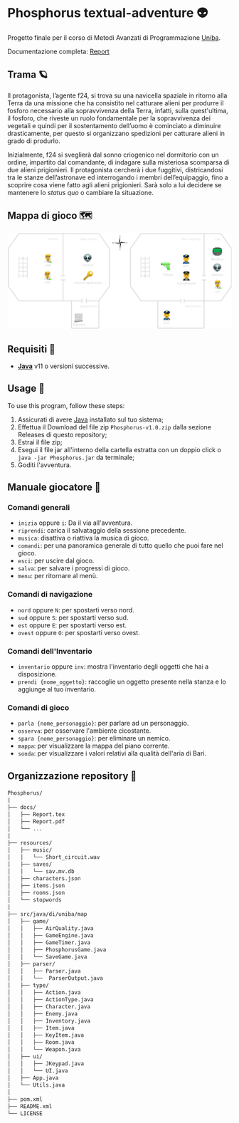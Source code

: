 # Phosphorus textual-adventure 👽

Progetto finale per il corso di Metodi Avanzati di Programmazione [Uniba](https://www.uniba.it/it/ricerca/dipartimenti/informatica).

Documentazione completa: [Report](docs/Report.pdf)

## Trama 🪐

Il protagonista, l’agente f24, si trova su una navicella spaziale in ritorno alla Terra da una missione che ha consistito nel catturare alieni per produrre il fosforo necessario alla sopravvivenza della Terra, infatti, sulla quest'ultima, il fosforo, che riveste un ruolo fondamentale per la sopravvivenza dei vegetali e quindi per il sostentamento dell’uomo  è cominciato a diminuire drasticamente, per questo si organizzano spedizioni per catturare alieni in grado di produrlo.

Inizialmente, f24 si sveglierà dal sonno criogenico nel dormitorio con un ordine, impartito dal comandante, di indagare sulla misteriosa scomparsa di due alieni prigionieri. Il protagonista cercherà i due fuggitivi, districandosi tra le stanze dell’astronave ed interrogando i membri dell’equipaggio, fino a scoprire cosa viene fatto agli alieni prigionieri. Sarà solo a lui decidere se mantenere lo _status quo_ o cambiare la situazione.


## Mappa di gioco 🗺️

![](docs/img/map_sv.png)

## Requisiti 📜
- [**Java**](https://www.java.com) v11 o versioni successive.

## Usage 💪

To use this program, follow these steps:

1. Assicurati di avere [Java](https://www.java.com) installato sul tuo sistema;
2. Effettua il Download del file zip `Phosphorus-v1.0.zip` dalla sezione Releases di questo repository;
3. Estrai il file zip; 
4. Esegui il file jar all'interno della cartella estratta con un doppio click o ```java -jar Phosphorus.jar``` da terminale;
5. Goditi l'avventura.

## Manuale giocatore 🔮

### Comandi generali

- `inizia` oppure `i`: Da il via all'avventura.
- `riprendi`: carica il salvataggio della sessione precedente.
- `musica`: disattiva o riattiva la musica di gioco.
- `comandi`: per una panoramica generale di tutto quello che puoi fare nel gioco.
- `esci`: per uscire dal gioco.
- `salva`: per salvare i progressi di gioco.
- `menu`: per ritornare al menù.

### Comandi di navigazione

- `nord` oppure `N`: per spostarti verso nord.
- `sud` oppure `S`: per spostarti verso sud.
- `est` oppure `E`: per spostarti verso est.
- `ovest` oppure `O`: per spostarti verso ovest.

### Comandi dell'Inventario
- `inventario` oppure `inv`: mostra l'inventario degli oggetti che hai a disposizione.
- `prendi {nome_oggetto}`: raccoglie un oggetto presente nella stanza e lo aggiunge al tuo inventario.

### Comandi di gioco

- `parla {nome_personaggio}`: per parlare ad un personaggio.
- `osserva`: per osservare l'ambiente cicostante.
- `spara {nome_personaggio}`: per eliminare un nemico.
- `mappa`: per visualizzare la mappa del piano corrente.
- `sonda`: per visualizzare i valori relativi alla qualità dell'aria di Bari.




## Organizzazione repository 📐

```
Phosphorus/
|
├── docs/
│   ├── Report.tex
│   ├── Report.pdf
│   └── ...
|
├── resources/
│   ├── music/
│   │   └── Short_circuit.wav
│   ├── saves/
│   │   └── sav.mv.db
│   ├── characters.json
│   ├── items.json
│   ├── rooms.json
│   └── stopwords
|
├── src/java/di/uniba/map
│   ├── game/
│   │   ├── AirQuality.java
│   │   ├── GameEngine.java
│   │   ├── GameTimer.java
│   │   ├── PhosphorusGame.java
│   │   └── SaveGame.java
│   ├── parser/
│   │   ├── Parser.java
│   │   └──  ParserOutput.java
│   ├── type/
│   │   ├── Action.java
│   │   ├── ActionType.java
│   │   ├── Character.java
│   │   ├── Enemy.java
│   │   ├── Inventory.java
│   │   ├── Item.java
│   │   ├── KeyItem.java
│   │   ├── Room.java
│   │   └── Weapon.java
│   ├── ui/
│   │   ├── JKeypad.java
│   │   └── UI.java
│   ├── App.java
│   └── Utils.java
│
├── pom.xml
├── README.xml
└── LICENSE
```